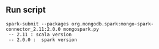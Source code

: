 ## Run script
```shell script
spark-submit --packages org.mongodb.spark:mongo-spark-connector_2.11:2.0.0 mongospark.py
 -- 2.11 : scala version
 -- 2.0.0 :  spark version

```
